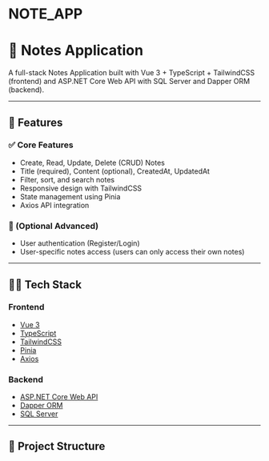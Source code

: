 # NOTE_APP
# 📝 Notes Application

A full-stack Notes Application built with Vue 3 + TypeScript + TailwindCSS (frontend) and ASP.NET Core Web API with SQL Server and Dapper ORM (backend).

---

## 🚀 Features

### ✅ Core Features
- Create, Read, Update, Delete (CRUD) Notes
- Title (required), Content (optional), CreatedAt, UpdatedAt
- Filter, sort, and search notes
- Responsive design with TailwindCSS
- State management using Pinia
- Axios API integration

### 🔐 (Optional Advanced)
- User authentication (Register/Login)
- User-specific notes access (users can only access their own notes)

---

## 🧑‍💻 Tech Stack

### Frontend
- [Vue 3](https://vuejs.org/)
- [TypeScript](https://www.typescriptlang.org/)
- [TailwindCSS](https://tailwindcss.com/)
- [Pinia](https://pinia.vuejs.org/)
- [Axios](https://axios-http.com/)

### Backend
- [ASP.NET Core Web API](https://dotnet.microsoft.com/en-us/apps/aspnet)
- [Dapper ORM](https://github.com/DapperLib/Dapper)
- [SQL Server](https://www.microsoft.com/en-us/sql-server)

---

## 📁 Project Structure

